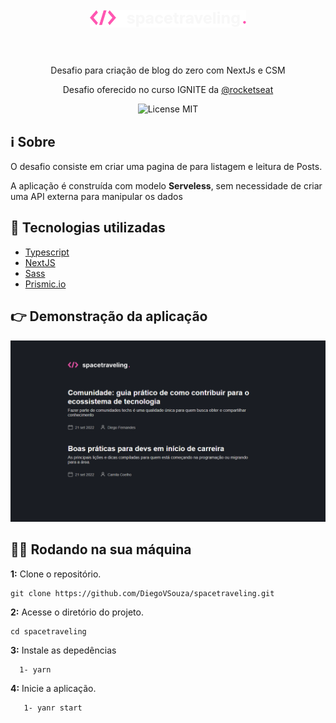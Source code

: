 <h1 align="center">
<br>
  <img src="./public/logo.svg" alt="logo" width="250">
<br>
<br>
</h1>

<p align="center">Desafio para criação de blog do zero com NextJs e CSM</p> 
 <p align="center">Desafio oferecido no curso IGNITE da <a href="https://www.rocketseat.com.br/">@rocketseat</a> </p>

<p align="center">
    <img src="https://img.shields.io/badge/License-MIT-blue.svg" alt="License MIT">
  </a>  
</p>

## ℹ Sobre

<p>O desafio consiste em criar uma pagina de para listagem e leitura de Posts.
</p>

 <p>A aplicação é construída com modelo <strong>Serveless</strong>, sem necessidade de criar uma API externa para manipular os dados</p>

## 🚀 Tecnologias utilizadas
- [Typescript](https://www.typescriptlang.org/)
- [NextJS](https://nextjs.org/)
- [Sass](https://sass-lang.com/)
- [Prismic.io](https://prismic.io/)


## 👉 Demonstração da aplicação
  <img src="./public/preview.png" alt="preview">

## 👨‍💻 Rodando na sua máquina

**1:** Clone o repositório.

```
git clone https://github.com/DiegoVSouza/spacetraveling.git

```

**2:** Acesse o diretório do projeto.

```
cd spacetraveling
```

**3:** Instale as depedências
```
  1- yarn

```
**4:** Inicie a aplicação.
```
   1- yanr start
   
```

